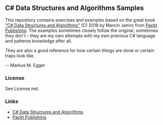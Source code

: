 ## C# Data Structures and Algorithms Samples ##

This repository contains exercises and examples based on the great book
["C# Data Structures and Algorithms"](https://www.packtpub.com/application-development/c-data-structures-and-algorithms-0)
(C) 2018 by Marcin Jamro from [Packt Publishing](https://packtpub.com).
The examples sometimes closely follow the original, sometimes they don't -
they are my own attempts with my own previous C# language and patterns
knowledge after all.

They are also a good reference for how certain things are done or
certain traps look like.

-- Markus M. Egger


### License ###

See License.md.


### Links ###

* [C# Data Structures and Algorithms](http://www.apress.com/9781430259206)
* [Packt Publishing](https://packtpub.com)

